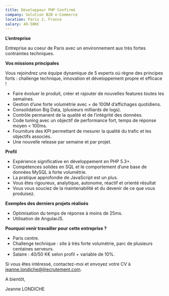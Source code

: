 ```yaml
---
title: Développeur PHP Confirmé
company: Solution B2B e-Commerce
location: Paris 2, France
salary: 40-50K€
---
```


<strong>L’entreprise</strong>

Entreprise au coeur de Paris avec un environnement aux très fortes contraintes techniques.

<strong>Vos missions principales</strong>

Vous rejoindrez une équipe dynamique de 5 experts où règne des principes forts : challenge technique, innovation et développement propre et efficace !

- Faire évoluer le produit, créer et rajouter de nouvelles features toutes les semaines.
- Gestion d’une forte volumétrie avec + de 100M d’affichages quotidiens. 
- Consolidation Big Data, (plusieurs milliards de logs).
- Contrôle permanent de la qualité et de l’intégrité des données.
- Code tuning avec un objectif de performance fort, temps de réponse moyen < 100ms.
- Fourniture des KPI permettant de mesurer la qualité du trafic et les objectifs associés.
- Une nouvelle release par semaine et par projet.

<strong>Profil</strong>

- Expérience significative en développement en PHP 5.3+.
- Compétences solides en SQL et le comportement d’une base de données MySQL à forte volumétrie. 
- La pratique approfondie de JavaScript est un plus.
- Vous êtes rigoureux, analytique, autonome, réactif et orienté résultat
- Vous vous souciez de la maintenabilité et du devenir de ce que vous produisez.

<strong>Exemples des derniers projets réalisés</strong>

- Optimisation du temps de réponse à moins de 25ms.
- Utilisation de AngularJS.

<strong>Pourquoi venir travailler pour cette entreprise ?</strong>

- Paris centre.
- Challenge technique : site à très forte volumétrie, parc de plusieurs centaines serveurs.
- Salaire : 40/50 K€ selon profil + variable de 10%.

Si vous êtes intéressé, contactez-moi et envoyez votre CV à jeanne.londiche@jlrecrutement.com.

A bientôt,

Jeanne LONDICHE

